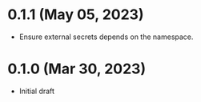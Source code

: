 # 0.1.1 (May 05, 2023)
* Ensure external secrets depends on the namespace.

# 0.1.0 (Mar 30, 2023)
* Initial draft
